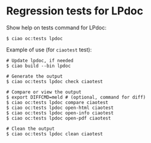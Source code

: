 # Regression tests for LPdoc

Show help on tests command for LPdoc:
```
$ ciao oc:tests lpdoc
```

Example of use (for `ciaotest` test):
```
# Update lpdoc, if needed
$ ciao build --bin lpdoc

# Generate the output
$ ciao oc:tests lpdoc check ciaotest

# Compare or view the output
$ export DIFFCMD=meld # (optional, command for diff)
$ ciao oc:tests lpdoc compare ciaotest
$ ciao oc:tests lpdoc open-html ciaotest
$ ciao oc:tests lpdoc open-info ciaotest
$ ciao oc:tests lpdoc open-pdf ciaotest

# Clean the output
$ ciao oc:tests lpdoc clean ciaotest
```

